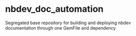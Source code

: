 # nbdev_doc_automation
Segregated base repository for building and deploying nbdev documentation through one GemFile and dependency
